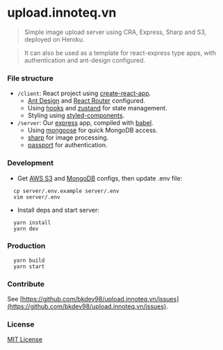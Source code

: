 # upload.innoteq.vn

> Simple image upload server using CRA, Express, Sharp and S3, deployed on Heroku.

> It can also be used as a template for react-express type apps, with authentication and ant-design configured.

### File structure

- `/client`: React project using [create-react-app](https://github.com/facebook/create-react-app).
  - [Ant Design](https://ant.design) and [React Router](https://reacttraining.com/react-router/web) configured.
  - Using [hooks](https://reactjs.org/docs/hooks-intro.html) and [zustand](https://github.com/react-spring/zustand) for state management.
  - Styling using [styled-components](https://styled-components.com).
- `/server`: Our [express](https://expressjs.com/) app, compiled with [babel](https://babeljs.io/).
  - Using [mongoose](https://mongoosejs.com/) for quick MongoDB access.
  - [sharp](https://github.com/lovell/sharp) for image processing.
  - [passport](http://www.passportjs.org/) for authentication.

### Development

- Get [AWS S3](https://s3.console.aws.amazon.com/s3/home) and [MongoDB](https://www.mongodb.com/) configs, then update .env file:

```
  cp server/.env.example server/.env
  vim server/.env
```

- Install deps and start server:

```
  yarn install
  yarn dev
```

### Production

```
  yarn build
  yarn start
```

### Contribute

See [https://github.com/bkdev98/upload.innoteq.vn/issues](https://github.com/bkdev98/upload.innoteq.vn/issues).

### License

[MIT License](https://github.com/bkdev98/upload.innoteq.vn/blob/master/license.md)
